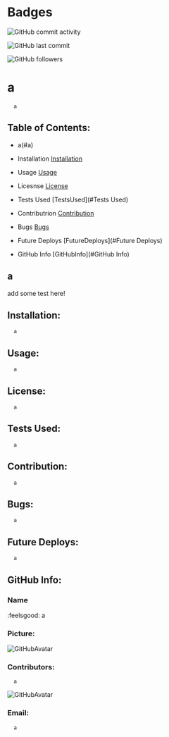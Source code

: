 
# Badges
![GitHub commit activity](https://img.shields.io/github/commit-activity/m/a/a)

![GitHub last commit](https://img.shields.io/github/last-commit/a/a)

![GitHub followers](https://img.shields.io/github/followers/a?style=social)


# a 

      a 

## Table of Contents:

  * a(#a)

  * Installation [Installation](#Installation) 
  * Usage [Usage](#Usage)
  * Licesnse [License](#License)
  * Tests Used [TestsUsed](#Tests Used)
  * Contributrion [Contribution](#Contribution)
  * Bugs [Bugs](#Bugs)
  * Future Deploys [FutureDeploys](#Future Deploys)
  * GitHub Info [GitHubInfo](#GitHub Info)

## a
  add some test here! 

## Installation:
      a 

## Usage:
      a 

## License:
      a 

## Tests Used:
      a 

## Contribution:
      a

## Bugs:
      a

## Future Deploys:
      a


## GitHub Info:
### Name
  :feelsgood:  a
### Picture:
![GitHubAvatar](https://avatars2.githubusercontent.com/u/1410106?v=4) 

### Contributors: 
      a
![GitHubAvatar](https://avatars2.githubusercontent.com/u/1410106?v=4)

### Email:
      a 

        